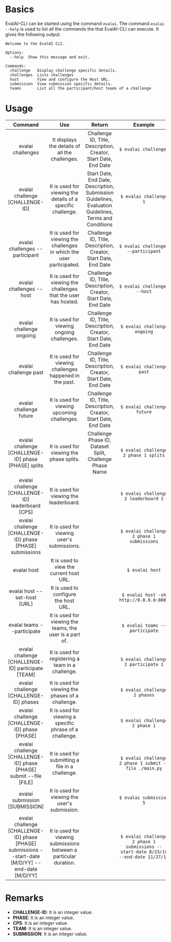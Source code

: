 # Basics
EvalAI-CLI can be started using the command `evalai`. The command `evalai --help` is used to list all the commands the that EvalAI-CLI can execute.
It gives the following output.

```` 
Welcome to the EvalAI CLI.

Options:
  --help  Show this message and exit.

Commands:
  challenge   Display challenge specific details.
  challenges  Lists challenges
  host        View and configure the Host URL.
  submission  View submission specific details.
  teams       List all the participant/host teams of a challenge
````

# Usage

|                                                 Command                                                 	|                                  Use                                  	|                                                 Return                                                	|                                       Example                                       	|
|:-------------------------------------------------------------------------------------------------------:	|:---------------------------------------------------------------------:	|:-----------------------------------------------------------------------------------------------------:	|:-----------------------------------------------------------------------------------:	|
|                                            evalai challenges                                            	|             It displays the details of all the challenges.            	|                    Challenge ID, Title, Description, Creator, Start Date, End Date                    	|                                `$ evalai challenges`                                	|
|                                     evalai challenge [CHALLENGE-ID]                                     	|      It is used for viewing the details of a specific challenge.      	| Start Date, End Date, Description, Submission Guidelines, Evaluation Guidelines, Terms and Conditions 	|                                `$ evalai challenge 1`                               	|
|                                     evalai challenges --participant                                     	| It is used for viewing the challenges in which the user participated. 	|                    Challenge ID, Title, Description, Creator, Start Date, End Date                    	|                         `$ evalai challenges --participant`                         	|
|                                         evalai challenges --host                                        	|    It is used for viewing the challenges that the user has hosted.    	|                    Challenge ID, Title, Description, Creator, Start Date, End Date                    	|                             `$ evalai challenges --host`                            	|
|                                         evalai challenge ongoing                                        	|               It is used for viewing ongoing challenges.              	|                    Challenge ID, Title, Description, Creator, Start Date, End Date                    	|                             `$ evalai challenge ongoing`                            	|
|                                          evalai challenge past                                          	|        It is used for viewing challenges happened in the past.        	|                    Challenge ID, Title, Description, Creator, Start Date, End Date                    	|                              `$ evalai challenge past`                              	|
|                                         evalai challenge future                                         	|              It is used for viewing upcoming challenges.              	|                    Challenge ID, Title, Description, Creator, Start Date, End Date                    	|                             `$ evalai challenge future`                             	|
|                           evalai challenge [CHALLENGE-ID] phase [PHASE] splits                          	|                It is used for viewing the phase splits.               	|                        Challenge Phase ID, Dataset Split, Challenge Phase Name                        	|                        `$ evalai challenge 2 phase 1 splits`                        	|
|                            evalai challenge [CHALLENGE-ID] leaderboard [CPS]                            	|                It is used for viewing the leaderboard.                	|                                                                                                       	|                         `$ evalai challenge 2 leaderboard 1`                        	|
|                        evalai challenge [CHALLENGE-ID] phase [PHASE] submissions                        	|               It is used for viewing user's submissions.              	|                                                                                                       	|                      `$ evalai challenge 2 phase 1 submissions`                     	|
|                                               evalai host                                               	|                It is used to view the current host URL.               	|                                                                                                       	|                                   `$ evalai host`                                   	|
|                                       evalai host --set-host [URL]                                      	|                 It is used to configure the host URL.                 	|                                                                                                       	|                       `$ evalai host -sh http://0.0.0.0:8888`                       	|
|                                        evalai teams --participate                                       	|        It is used for viewing the teams, the user is a part of.       	|                                                                                                       	|                            `$ evalai teams --participate`                           	|
|                            evalai challenge [CHALLENGE-ID] participate [TEAM]                           	|           It is used for registering a team in a challenge.           	|                                                                                                       	|                         `$ evalai challenge 2 participate 1`                        	|
|                                  evalai challenge [CHALLENGE-ID] phases                                 	|           It is used for viewing the phases of a challenge.           	|                                                                                                       	|                            `$ evalai challenge 2 phases`                            	|
|                              evalai challenge [CHALLENGE-ID] phase [PHASE]                              	|        It is used for viewing a specific phrase of a challenge.       	|                                                                                                       	|                            `$ evalai challenge 2 phase 1`                           	|
|                    evalai challenge [CHALLENGE-ID] phase [PHASE] submit --file [FILE]                   	|            It is used for submitting a file in a challenge.           	|                                                                                                       	|                `$ evalai challenge 2 phase 1 submit --file ./main.py`               	|
|                                      evalai submission [SUBMISSION]                                     	|             It is used for viewing the user's submission.             	|                                                                                                       	|                               `$ evalai submission 5`                               	|
| evalai challenge [CHALLENGE-ID] phase [PHASE] submissions --start-date [M/D/YY] --end-date [M/D/YY] 	|   It is used for viewing submissions between a particular duration.   	|                                                                                                       	| `$ evalai challenge 2 phase 1 submissions --start-date 8/23/18 --end-date 11/27/18` 	|

# Remarks

* **CHALLENGE-ID**: It is an integer value.
* **PHASE**: It is an integer value.
* **CPS**: It is an integer value.
* **TEAM**: It is an integer value.
* **SUBMISSION**: It is an integer value.
